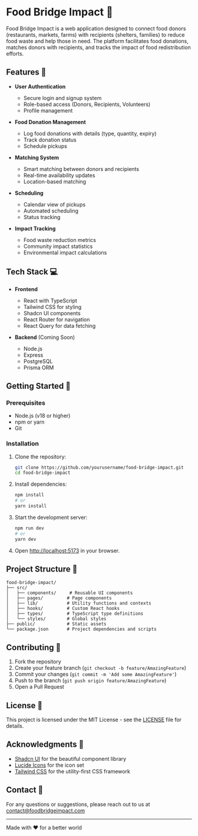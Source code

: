 # Food Bridge Impact 🌱

Food Bridge Impact is a web application designed to connect food donors (restaurants, markets, farms) with recipients (shelters, families) to reduce food waste and help those in need. The platform facilitates food donations, matches donors with recipients, and tracks the impact of food redistribution efforts.

## Features 🚀

- **User Authentication**
  - Secure login and signup system
  - Role-based access (Donors, Recipients, Volunteers)
  - Profile management

- **Food Donation Management**
  - Log food donations with details (type, quantity, expiry)
  - Track donation status
  - Schedule pickups

- **Matching System**
  - Smart matching between donors and recipients
  - Real-time availability updates
  - Location-based matching

- **Scheduling**
  - Calendar view of pickups
  - Automated scheduling
  - Status tracking

- **Impact Tracking**
  - Food waste reduction metrics
  - Community impact statistics
  - Environmental impact calculations

## Tech Stack 💻

- **Frontend**
  - React with TypeScript
  - Tailwind CSS for styling
  - Shadcn UI components
  - React Router for navigation
  - React Query for data fetching

- **Backend** (Coming Soon)
  - Node.js
  - Express
  - PostgreSQL
  - Prisma ORM

## Getting Started 🏁

### Prerequisites

- Node.js (v18 or higher)
- npm or yarn
- Git

### Installation

1. Clone the repository:
   ```bash
   git clone https://github.com/yourusername/food-bridge-impact.git
   cd food-bridge-impact
   ```

2. Install dependencies:
   ```bash
   npm install
   # or
   yarn install
   ```

3. Start the development server:
   ```bash
   npm run dev
   # or
   yarn dev
   ```

4. Open [http://localhost:5173](http://localhost:5173) in your browser.

## Project Structure 📁

```
food-bridge-impact/
├── src/
│   ├── components/     # Reusable UI components
│   ├── pages/         # Page components
│   ├── lib/           # Utility functions and contexts
│   ├── hooks/         # Custom React hooks
│   ├── types/         # TypeScript type definitions
│   └── styles/        # Global styles
├── public/            # Static assets
└── package.json       # Project dependencies and scripts
```

## Contributing 🤝

1. Fork the repository
2. Create your feature branch (`git checkout -b feature/AmazingFeature`)
3. Commit your changes (`git commit -m 'Add some AmazingFeature'`)
4. Push to the branch (`git push origin feature/AmazingFeature`)
5. Open a Pull Request

## License 📝

This project is licensed under the MIT License - see the [LICENSE](LICENSE) file for details.

## Acknowledgments 🙏

- [Shadcn UI](https://ui.shadcn.com/) for the beautiful component library
- [Lucide Icons](https://lucide.dev/) for the icon set
- [Tailwind CSS](https://tailwindcss.com/) for the utility-first CSS framework

## Contact 📧

For any questions or suggestions, please reach out to us at [contact@foodbridgeimpact.com](mailto:contact@foodbridgeimpact.com)

---

Made with ❤️ for a better world
